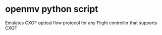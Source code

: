# openmv python script

Emulates CXOF optical flow protocol for any Flight controller that supports CXOF

